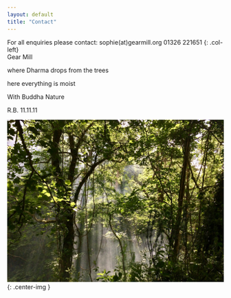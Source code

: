 ```yaml
---
layout: default 
title: "Contact"
---
```


<span>
For all enquiries please contact: sophie(at)gearmill.org  
01326 221651 
</span>
{: .col-left}


<div class="col-right poem">
Gear Mill<br />

where Dharma drops from the trees<br />

here everything is moist<br />

With Buddha Nature<br />

R.B. 11.11.11

</div>


![jungle](/assets/images/gallery/contact.jpg){: .center-img }

